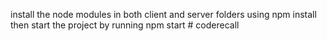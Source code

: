 install the node modules in both client and server folders using npm install 
then start the project by running npm start
#   c o d e r e c a l l  
 